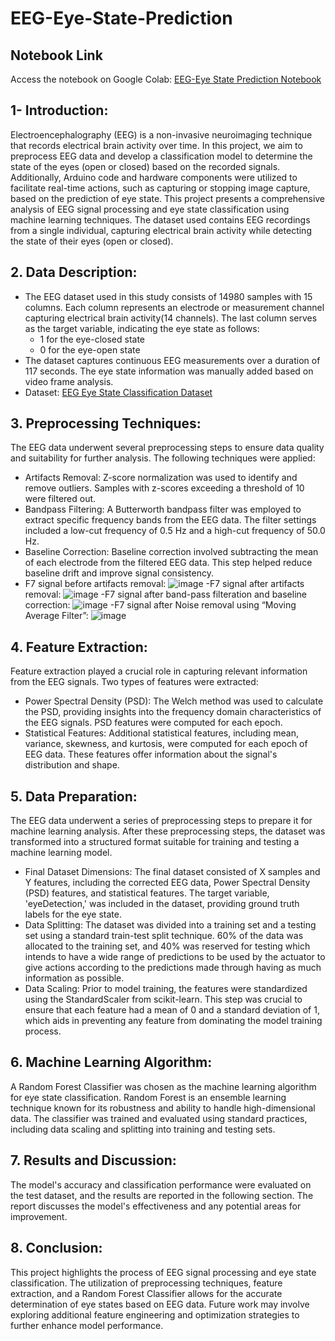 # EEG-Eye-State-Prediction

## Notebook Link
Access the notebook on Google Colab: [EEG-Eye State Prediction Notebook](https://colab.research.google.com/drive/11Tx7Q9Gn3SijbyZy9JCNR-W2RAcw72Xm?usp=sharing)



## 1- Introduction:
Electroencephalography (EEG) is a non-invasive neuroimaging technique that records electrical brain activity over time. In this project, we aim to preprocess EEG data and develop a classification model to determine the state of the eyes (open or closed) based on the recorded signals. Additionally, Arduino code and hardware components were utilized to facilitate real-time actions, such as capturing or stopping image capture, based on the prediction of eye state. This project presents a comprehensive analysis of EEG signal processing and eye state classification using machine learning techniques. The dataset used contains EEG recordings from a single individual, capturing electrical brain activity while detecting the state of their eyes (open or closed). 


## 2. Data Description:
- The EEG dataset used in this study consists of 14980 samples with 15 columns. Each column represents an electrode or measurement channel capturing electrical brain activity(14 channels). The last column serves as the target variable, indicating the eye state as follows:
  - 1 for the eye-closed state
  - 0 for the eye-open state
- The dataset captures continuous EEG measurements over a duration of 117 seconds. The eye state information was manually added based on video frame analysis.
- Dataset: [EEG Eye State Classification Dataset](https://www.kaggle.com/datasets/robikscube/eye-state-classification-eeg-dataset/data?select=EEG_Eye_State_Classification.csv)

## 3. Preprocessing Techniques:
The EEG data underwent several preprocessing steps to ensure data quality and suitability for further analysis. The following techniques were applied:
- Artifacts Removal: Z-score normalization was used to identify and remove outliers. Samples with z-scores exceeding a threshold of 10 were filtered out.
- Bandpass Filtering: A Butterworth bandpass filter was employed to extract specific frequency bands from the EEG data. The filter settings included a low-cut frequency of 0.5 Hz and a high-cut frequency of 50.0 Hz.
- Baseline Correction: Baseline correction involved subtracting the mean of each electrode from the filtered EEG data. This step helped reduce baseline drift and improve signal consistency.
- F7 signal before artifacts removal:
  ![image](https://github.com/hanaheshamm/EEG-Eye-State-Prediction/assets/115111861/bdb64754-4bed-489e-b04d-95c40781e618)
-F7 signal after artifacts removal:
![image](https://github.com/hanaheshamm/EEG-Eye-State-Prediction/assets/115111861/a9e3b1c6-b2b4-43e9-9dac-f210e497816b)
-F7 signal after band-pass filteration and baseline correction:
![image](https://github.com/hanaheshamm/EEG-Eye-State-Prediction/assets/115111861/b903320f-9d53-4414-8e65-2bb04b88d45f)
-F7 signal after Noise removal using “Moving Average Filter”:
![image](https://github.com/hanaheshamm/EEG-Eye-State-Prediction/assets/115111861/47c65854-178d-4dac-88dd-3d8234b6a325)



## 4. Feature Extraction:
Feature extraction played a crucial role in capturing relevant information from the EEG signals. Two types of features were extracted:
- Power Spectral Density (PSD): The Welch method was used to calculate the PSD, providing insights into the frequency domain characteristics of the EEG signals. PSD features were computed for each epoch.
- Statistical Features: Additional statistical features, including mean, variance, skewness, and kurtosis, were computed for each epoch of EEG data. These features offer information about the signal's distribution and shape.

## 5. Data Preparation:
The EEG data underwent a series of preprocessing steps to prepare it for machine learning analysis. After these preprocessing steps, the dataset was transformed into a structured format suitable for training and testing a machine learning model.
- Final Dataset Dimensions: The final dataset consisted of X samples and Y features, including the corrected EEG data, Power Spectral Density (PSD) features, and statistical features. The target variable, 'eyeDetection,' was included in the dataset, providing ground truth labels for the eye state.
- Data Splitting: The dataset was divided into a training set and a testing set using a standard train-test split technique. 60% of the data was allocated to the training set, and 40% was reserved for testing which intends to have a wide range of predictions to be used by the actuator to give actions according to the predictions made through having as much information as possible.
- Data Scaling: Prior to model training, the features were standardized using the StandardScaler from scikit-learn. This step was crucial to ensure that each feature had a mean of 0 and a standard deviation of 1, which aids in preventing any feature from dominating the model training process.

## 6. Machine Learning Algorithm:
A Random Forest Classifier was chosen as the machine learning algorithm for eye state classification. Random Forest is an ensemble learning technique known for its robustness and ability to handle high-dimensional data. The classifier was trained and evaluated using standard practices, including data scaling and splitting into training and testing sets.

## 7. Results and Discussion:
The model's accuracy and classification performance were evaluated on the test dataset, and the results are reported in the following section. The report discusses the model's effectiveness and any potential areas for improvement.

## 8. Conclusion:
This project highlights the process of EEG signal processing and eye state classification. The utilization of preprocessing techniques, feature extraction, and a Random Forest Classifier allows for the accurate determination of eye states based on EEG data. Future work may involve exploring additional feature engineering and optimization strategies to further enhance model performance.


